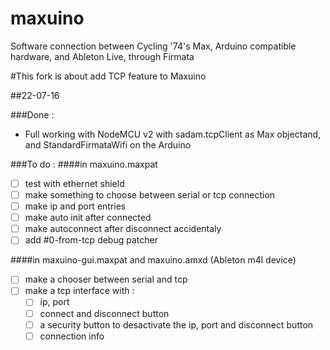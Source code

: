 # maxuino
Software connection between Cycling '74's Max, Arduino compatible hardware, and Ableton Live, through Firmata

#This fork is about add TCP feature to Maxuino

##22-07-16

###Done :
- Full working with NodeMCU v2 with sadam.tcpClient as Max objectand, and StandardFirmataWifi on the Arduino

###To do :
####in maxuino.maxpat
- [ ] test with ethernet shield
- [ ] make something to choose between serial or tcp connection
- [ ] make ip and port entries
- [ ] make auto init after connected
- [ ] make autoconnect after disconnect accidentaly
- [ ] add #0-from-tcp debug patcher

####in maxuino-gui.maxpat and maxuino.amxd (Ableton m4l device)
- [ ] make a chooser between serial and tcp
- [ ] make a tcp interface with :
  - [ ] ip, port
  - [ ] connect and disconnect button
  - [ ] a security button to desactivate the ip, port and disconnect button
  - [ ] connection info
